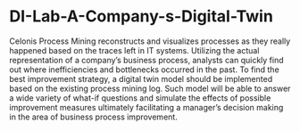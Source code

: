 # DI-Lab-A-Company-s-Digital-Twin
Celonis Process Mining reconstructs and visualizes processes as they really happened based on the traces left in IT systems. Utilizing the actual representation of a company’s business process, analysts can quickly find out where inefficiencies and bottlenecks occurred in the past. To find the best improvement strategy, a digital twin model should be implemented based on the existing process mining log. Such model will be able to answer a wide variety of what-if questions and simulate the effects of possible improvement measures ultimately facilitating a manager’s decision making in the area of business process improvement.
